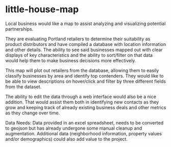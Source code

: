 # little-house-map
 Local business would like a map to assist analyzing and visualizing potential partnerships.

 They are evaluating Portland retailers to determine their suitability as product distributors and have compiled a database with location information and other details. The ability to see said businesses mapped out with clear displays of key characteristics and the ability to sort/filter on that data would help them to make business decisions more effectively.

 This map will plot out retailers from the database, allowing them to easily classify businesses by area and identify top contenders. They would like to be able to view descriptions on hover/click and filter by three different fields from the dataset.

 The ability to edit the data through a web interface would also be a nice addition. That would assist them both in identifying new contacts as they grow and keeping track of already existing business deals and other metrics as they change over time. 

 Data Needs: Data provided in an excel spreadsheet, needs to be converted to geojson but has already undergone some manual cleanup and augmentation.
 Additional data (neighborhood information, property values and/or demographics) could also add value to the project.
